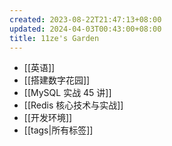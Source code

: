 ```yaml
---
created: 2023-08-22T21:47:13+08:00
updated: 2024-04-03T00:43:00+08:00
title: 11ze's Garden
---
```


- [[英语]]
- [[搭建数字花园]]
- [[MySQL 实战 45 讲]]
- [[Redis 核心技术与实战]]
- [[开发环境]]
- [[tags|所有标签]]
